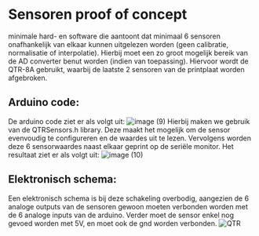 # Sensoren proof of concept

minimale hard- en software die aantoont dat minimaal 6 sensoren onafhankelijk van elkaar kunnen uitgelezen worden (geen calibratie, normalisatie of interpolatie). Hierbij moet een zo groot mogelijk bereik van de AD converter benut worden (indien van toepassing).
Hiervoor wordt de QTR-8A gebruikt, waarbij de laatste 2 sensoren van de printplaat worden afgebroken.

## Arduino code:

De arduino code ziet er als volgt uit:
![image (9)](https://github.com/jorenverdegem/Linefollower/assets/146443076/1854f7f8-8e9f-4573-ba13-e1ece4c80f97)
Hierbij maken we gebruik van de QTRSensors.h library. Deze maakt het mogelijk om de sensor evenvoudig te configureren en de waardes uit te lezen.
Vervolgens worden deze 6 sensorwaardes naast elkaar geprint op de seriële monitor. Het resultaat ziet er als volgt uit:
![image (10)](https://github.com/jorenverdegem/Linefollower/assets/146443076/606f8898-ff5f-426d-a106-e5160559ba22)

## Elektronisch schema:

Een elektronisch schema is bij deze schakeling overbodig, aangezien de 6 analoge outputs van de sensoren gewoon moeten verbonden worden met de 6 analoge inputs van de arduino.
Verder moet de sensor enkel nog gevoed worden met 5V, en moet ook de gnd worden verbonden.
![QTR](https://github.com/jorenverdegem/Linefollower/assets/146443076/c9f828be-077a-4a67-9423-de6e769040ee)

